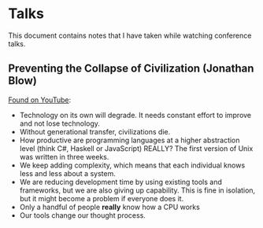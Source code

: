 # Talks

This document contains notes that I have taken while watching conference talks.

## Preventing the Collapse of Civilization (Jonathan Blow)

[Found on YouTube](https://www.youtube.com/watch?v=pW-SOdj4Kkk):

- Technology on its own will degrade. It needs constant effort to improve and
  not lose technology.
- Without generational transfer, civilizations die.
- How productive are programming languages at a higher abstraction level (think
  C#, Haskell or JavaScript) REALLY? The first version of Unix was written in
  three weeks.
- We keep adding complexity, which means that each individual knows less and
  less about a system.
- We are reducing development time by using existing tools and frameworks, but
  we are also giving up capability. This is fine in isolation, but it might
  become a problem if everyone does it.
- Only a handful of people **really** know how a CPU works
- Our tools change our thought process.

